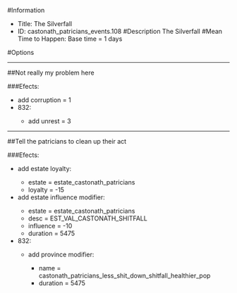 #Information
 - Title: The Silverfall
 - ID: castonath_patricians_events.108
#Description
The Silverfall
#Mean Time to Happen:
Base time = 1 days

#Options

___
##Not really my problem here

###Efects:<ul><li>add corruption = 1</li><li>832:</li><ul><li>add unrest = 3</li></ul></ul>

___
##Tell the patricians to clean up their act

###Efects:<ul><li>add estate loyalty:</li><ul><li>estate = estate_castonath_patricians</li><li>loyalty = -15</li></ul><li>add estate influence modifier:</li><ul><li>estate = estate_castonath_patricians</li><li>desc = EST_VAL_CASTONATH_SHITFALL</li><li>influence = -10</li><li>duration = 5475</li></ul><li>832:</li><ul><li>add province modifier:</li><ul><li>name = castonath_patricians_less_shit_down_shitfall_healthier_pop</li><li>duration = 5475</li></ul></ul></ul>
